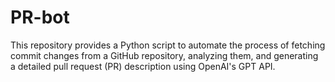 # PR-bot
This repository provides a Python script to automate the process of fetching commit changes from a GitHub repository, analyzing them, and generating a detailed pull request (PR) description using OpenAI's GPT API.
